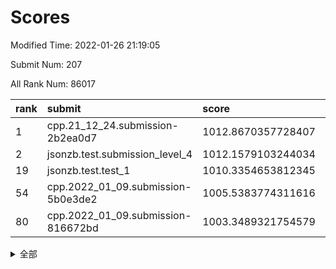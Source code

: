 # Scores

Modified Time: 2022-01-26 21:19:05

Submit Num: 207

All Rank Num: 86017

| rank |               submit               |       score        |       sigma        | pk_num |
| :--- | :--------------------------------- | :----------------- | :----------------- | :----- |
| 1    | cpp.21_12_24.submission-2b2ea0d7   | 1012.8670357728407 | 0.7951995308421289 | 1660   |
| 2    | jsonzb.test.submission_level_4     | 1012.1579103244034 | 0.8107465859969055 | 1662   |
| 19   | jsonzb.test.test_1                 | 1010.3354653812345 | 0.7639532414927482 | 1659   |
| 54   | cpp.2022_01_09.submission-5b0e3de2 | 1005.5383774311616 | 0.7137937199372456 | 1661   |
| 80   | cpp.2022_01_09.submission-816672bd | 1003.3489321754579 | 0.7225697349547723 | 1660   |


<details>
<summary>全部</summary>

| rank |                 submit                 |       score        |       sigma        | pk_num |
| :--- | :------------------------------------- | :----------------- | :----------------- | :----- |
| 1    | cpp.21_12_24.submission-2b2ea0d7       | 1012.8670357728407 | 0.7951995308421289 | 1660   |
| 2    | jsonzb.test.submission_level_4         | 1012.1579103244034 | 0.8107465859969055 | 1662   |
| 3    | gobigger.level_3.submission_level_3_32 | 1011.7940212972226 | 0.8043451938365471 | 1661   |
| 4    | gobigger.level_3.submission_level_3_10 | 1011.3571043325092 | 0.7554747659959532 | 1662   |
| 5    | gobigger.level_3.submission_level_3_40 | 1011.3060751537365 | 0.7983986284566627 | 1668   |
| 6    | gobigger.level_3.submission_level_3_22 | 1011.2487069809667 | 0.7522988879689156 | 1665   |
| 7    | gobigger.level_3.submission_level_3_7  | 1011.2040600770305 | 0.7816001387270983 | 1660   |
| 8    | gobigger.level_3.submission_level_3_43 | 1011.2039967299878 | 0.7769601064336402 | 1661   |
| 9    | gobigger.level_3.submission_level_3_16 | 1010.9292150499207 | 0.7795498550138105 | 1659   |
| 10   | gobigger.level_3.submission_level_3_46 | 1010.8429403090636 | 0.7655777420784121 | 1656   |
| 11   | gobigger.level_3.submission_level_3_42 | 1010.7791758139623 | 0.7633166937798022 | 1663   |
| 12   | gobigger.level_3.submission_level_3_2  | 1010.6786056231464 | 0.7833405646034125 | 1665   |
| 13   | gobigger.level_3.submission_level_3_20 | 1010.5698352058859 | 0.7752965424417518 | 1666   |
| 14   | gobigger.level_3.submission_level_3_41 | 1010.5494155650317 | 0.7762911995298755 | 1669   |
| 15   | gobigger.level_3.submission_level_3_0  | 1010.5030856627258 | 0.7673062092612666 | 1661   |
| 16   | gobigger.level_3.submission_level_3_24 | 1010.465103251617  | 0.7727529569916002 | 1666   |
| 17   | gobigger.level_3.submission_level_3_26 | 1010.4311037513478 | 0.7865738798620331 | 1654   |
| 18   | gobigger.level_3.submission_level_3_49 | 1010.4105171988998 | 0.756976474627529  | 1660   |
| 19   | jsonzb.test.test_1                     | 1010.3354653812345 | 0.7639532414927482 | 1659   |
| 20   | gobigger.level_3.submission_level_3_48 | 1010.2461609235709 | 0.7627312240963425 | 1660   |
| 21   | gobigger.level_3.submission_level_3_19 | 1010.2425617951283 | 0.761418842641759  | 1662   |
| 22   | gobigger.level_3.submission_level_3_13 | 1010.1571940436231 | 0.7591690602914787 | 1664   |
| 23   | gobigger.level_3.submission_level_3_3  | 1010.1403068518447 | 0.7585332171290717 | 1658   |
| 24   | gobigger.level_3.submission_level_3_31 | 1010.1045978971486 | 0.7733952462919327 | 1664   |
| 25   | gobigger.level_3.submission_level_3_14 | 1010.0949966319365 | 0.7572856919605179 | 1664   |
| 26   | gobigger.level_3.submission_level_3_23 | 1010.0576217805233 | 0.7662572467941524 | 1663   |
| 27   | gobigger.level_3.submission_level_3_38 | 1010.0276886306906 | 0.7408735387245873 | 1666   |
| 28   | gobigger.level_3.submission_level_3_5  | 1009.9790485718053 | 0.7672910030227069 | 1658   |
| 29   | gobigger.level_3.submission_level_3_34 | 1009.9631149784491 | 0.7448090757229642 | 1660   |
| 30   | gobigger.level_3.submission_level_3_47 | 1009.9479162761488 | 0.7453686709177626 | 1667   |
| 31   | gobigger.level_3.submission_level_3_29 | 1009.931626197367  | 0.7591446069007077 | 1665   |
| 32   | gobigger.level_3.submission_level_3_1  | 1009.8757302422683 | 0.7529058167672947 | 1665   |
| 33   | gobigger.level_3.submission_level_3_4  | 1009.7595021949504 | 0.7555179219724837 | 1661   |
| 34   | gobigger.level_3.submission_level_3_36 | 1009.7115853711304 | 0.7704279574734558 | 1659   |
| 35   | gobigger.level_3.submission_level_3_9  | 1009.6674393751344 | 0.7623893205631423 | 1666   |
| 36   | gobigger.level_3.submission_level_3_27 | 1009.636390854878  | 0.7589576610255916 | 1660   |
| 37   | gobigger.level_3.submission_level_3_15 | 1009.634288249342  | 0.7570181182431347 | 1665   |
| 38   | gobigger.level_3.submission_level_3_18 | 1009.5868554145597 | 0.7647914545599751 | 1669   |
| 39   | gobigger.level_3.submission_level_3_35 | 1009.5738592298638 | 0.7465872770588844 | 1664   |
| 40   | gobigger.level_3.submission_level_3_28 | 1009.4306579585499 | 0.7593458054216067 | 1665   |
| 41   | gobigger.level_3.submission_level_3_25 | 1009.4209469315301 | 0.7507021997494872 | 1663   |
| 42   | gobigger.level_3.submission_level_3_12 | 1009.359380636146  | 0.7543299037302749 | 1665   |
| 43   | gobigger.level_3.submission_level_3_11 | 1009.3093952343303 | 0.7474730084604535 | 1662   |
| 44   | gobigger.level_3.submission_level_3_17 | 1009.2964037936865 | 0.745997049386359  | 1663   |
| 45   | gobigger.level_3.submission_level_3_44 | 1009.2603421524093 | 0.7672407468342562 | 1661   |
| 46   | gobigger.level_3.submission_level_3_6  | 1009.2359944193905 | 0.7435601890860968 | 1660   |
| 47   | gobigger.level_3.submission_level_3_39 | 1009.2243052365916 | 0.7547616284740067 | 1664   |
| 48   | gobigger.level_3.submission_level_3_21 | 1009.2026782132467 | 0.746749222134129  | 1662   |
| 49   | gobigger.level_3.submission_level_3_8  | 1009.2007329304618 | 0.728024307582007  | 1661   |
| 50   | gobigger.level_3.submission_level_3_30 | 1009.1996873670287 | 0.7707472506288414 | 1657   |
| 51   | gobigger.level_3.submission_level_3_45 | 1009.0438887304632 | 0.7496308489398913 | 1663   |
| 52   | gobigger.level_3.submission_level_3_33 | 1008.4812145595516 | 0.7450104361858827 | 1663   |
| 53   | gobigger.level_3.submission_level_3_37 | 1008.1519021873999 | 0.7431898630326962 | 1661   |
| 54   | cpp.2022_01_09.submission-5b0e3de2     | 1005.5383774311616 | 0.7137937199372456 | 1661   |
| 55   | gobigger.level_1.submission_level_1_36 | 1005.4543280174507 | 0.7249176205985146 | 1659   |
| 56   | gobigger.level_1.submission_level_1_40 | 1004.9229526217706 | 0.7200540157758382 | 1661   |
| 57   | gobigger.level_1.submission_level_1_27 | 1004.4393171271058 | 0.7262669105436879 | 1658   |
| 58   | gobigger.level_1.submission_level_1_6  | 1004.4141501720967 | 0.7208404765827183 | 1662   |
| 59   | gobigger.level_1.submission_level_1_9  | 1004.2658032927884 | 0.7172999876395431 | 1662   |
| 60   | gobigger.level_1.submission_level_1_39 | 1004.2533637796498 | 0.7133405413650882 | 1662   |
| 61   | gobigger.level_1.submission_level_1_22 | 1004.1402150707818 | 0.7315065325948646 | 1663   |
| 62   | gobigger.level_1.submission_level_1_42 | 1003.9013255099277 | 0.6978642305838145 | 1663   |
| 63   | gobigger.level_1.submission_level_1_17 | 1003.854021709116  | 0.7109458184039464 | 1660   |
| 64   | gobigger.level_1.submission_level_1_25 | 1003.8486898132691 | 0.7256875291030696 | 1666   |
| 65   | gobigger.level_1.submission_level_1_46 | 1003.8246640137235 | 0.7204300910759106 | 1660   |
| 66   | gobigger.level_1.submission_level_1_23 | 1003.8214996145772 | 0.7064301320621946 | 1665   |
| 67   | gobigger.level_1.submission_level_1_29 | 1003.7755643816512 | 0.7131845513553772 | 1661   |
| 68   | gobigger.level_1.submission_level_1_13 | 1003.7522441606816 | 0.7175694369847193 | 1664   |
| 69   | gobigger.level_1.submission_level_1_7  | 1003.7042854722939 | 0.7220308441200217 | 1663   |
| 70   | gobigger.level_1.submission_level_1_20 | 1003.6679912504513 | 0.7234820898929046 | 1661   |
| 71   | gobigger.level_1.submission_level_1_32 | 1003.6369213025293 | 0.7248681494078403 | 1662   |
| 72   | gobigger.level_1.submission_level_1_35 | 1003.6203475737426 | 0.7172548832132097 | 1655   |
| 73   | gobigger.level_1.submission_level_1_24 | 1003.6146173906099 | 0.7158047332108993 | 1663   |
| 74   | gobigger.level_1.submission_level_1_16 | 1003.5353894483986 | 0.7232406088253215 | 1660   |
| 75   | gobigger.level_1.submission_level_1_47 | 1003.4691472747073 | 0.7226487601001172 | 1662   |
| 76   | gobigger.level_1.submission_level_1_14 | 1003.4507702757566 | 0.7284917054122545 | 1661   |
| 77   | gobigger.level_1.submission_level_1_41 | 1003.4302726564584 | 0.7229876629206161 | 1662   |
| 78   | gobigger.level_1.submission_level_1_0  | 1003.4025571014723 | 0.7254350984581628 | 1665   |
| 79   | gobigger.level_1.submission_level_1_26 | 1003.3928110240417 | 0.7121130320593833 | 1662   |
| 80   | cpp.2022_01_09.submission-816672bd     | 1003.3489321754579 | 0.7225697349547723 | 1660   |
| 81   | gobigger.level_1.submission_level_1_8  | 1003.3013934022513 | 0.7236576461905453 | 1661   |
| 82   | gobigger.level_1.submission_level_1_49 | 1003.2777040172792 | 0.7209735551377046 | 1663   |
| 83   | gobigger.level_1.submission_level_1_5  | 1003.2756806567575 | 0.7165696632901658 | 1659   |
| 84   | gobigger.level_1.submission_level_1_34 | 1003.1136050328668 | 0.7165247675035346 | 1664   |
| 85   | gobigger.level_1.submission_level_1_18 | 1003.109753131429  | 0.7184489632460782 | 1661   |
| 86   | gobigger.level_1.submission_level_1_19 | 1003.1085800631034 | 0.7126132037355281 | 1661   |
| 87   | gobigger.level_1.submission_level_1_38 | 1003.0996810492213 | 0.7323820553674972 | 1663   |
| 88   | gobigger.level_1.submission_level_1_44 | 1003.0366452777184 | 0.7160382980423285 | 1659   |
| 89   | gobigger.level_1.submission_level_1_45 | 1002.9078897913977 | 0.7202072670095254 | 1655   |
| 90   | gobigger.level_1.submission_level_1_1  | 1002.862802080179  | 0.7207946686399699 | 1663   |
| 91   | gobigger.level_1.submission_level_1_37 | 1002.8505221612871 | 0.7119864761392579 | 1661   |
| 92   | gobigger.level_1.submission_level_1_33 | 1002.8273368074271 | 0.7158021029189782 | 1662   |
| 93   | gobigger.level_1.submission_level_1_3  | 1002.8084306755883 | 0.7119571034813033 | 1664   |
| 94   | gobigger.level_1.submission_level_1_43 | 1002.791428482241  | 0.7105326901952456 | 1664   |
| 95   | gobigger.level_1.submission_level_1_4  | 1002.7834114255645 | 0.7168655165885964 | 1662   |
| 96   | gobigger.level_1.submission_level_1_12 | 1002.7201439938374 | 0.7113794794007687 | 1664   |
| 97   | gobigger.level_1.submission_level_1_30 | 1002.679980333167  | 0.7097072258933594 | 1660   |
| 98   | gobigger.level_1.submission_level_1_21 | 1002.6049469833162 | 0.7215531502228293 | 1665   |
| 99   | gobigger.level_1.submission_level_1_28 | 1002.5955121780513 | 0.7127727119167524 | 1667   |
| 100  | gobigger.level_1.submission_level_1_15 | 1002.5543932576751 | 0.7172629389043608 | 1664   |
| 101  | gobigger.level_1.submission_level_1_11 | 1002.375152123938  | 0.7102814357507575 | 1665   |
| 102  | gobigger.level_1.submission_level_1_31 | 1002.3301347990146 | 0.7189886735612379 | 1661   |
| 103  | gobigger.level_1.submission_level_1_2  | 1002.2711134286648 | 0.7238012978547006 | 1663   |
| 104  | gobigger.level_1.submission_level_1_10 | 1002.0450731467652 | 0.7220245166131983 | 1663   |
| 105  | gobigger.level_1.submission_level_1_48 | 1001.9919798381094 | 0.7102973405405394 | 1659   |
| 106  | gobigger.random.submission_random_36   | 997.6802248999386  | 0.7036396175676267 | 1663   |
| 107  | gobigger.random.submission_random_1    | 997.160572729938   | 0.720210378672125  | 1666   |
| 108  | gobigger.random.submission_random_5    | 997.1082060884738  | 0.6999324134063691 | 1656   |
| 109  | gobigger.random.submission_random_39   | 997.063051767186   | 0.7023934415399249 | 1661   |
| 110  | gobigger.random.submission_random_33   | 996.974801596465   | 0.7024217108124703 | 1665   |
| 111  | gobigger.random.submission_random_18   | 996.9541156785405  | 0.7053747699134815 | 1664   |
| 112  | gobigger.random.submission_random_14   | 996.8914821810135  | 0.7073109702297342 | 1665   |
| 113  | gobigger.random.submission_random_32   | 996.6775540057315  | 0.7105364180429125 | 1659   |
| 114  | gobigger.random.submission_random_21   | 996.5664039026259  | 0.7161483075522118 | 1662   |
| 115  | gobigger.random.submission_random_28   | 996.4503293419301  | 0.7177642232547594 | 1657   |
| 116  | gobigger.random.submission_random_23   | 996.4103274028744  | 0.7108079116023239 | 1662   |
| 117  | gobigger.random.submission_random_3    | 996.3851306168292  | 0.7119648166709049 | 1660   |
| 118  | gobigger.random.submission_random_2    | 996.3590023968093  | 0.7069095725426772 | 1663   |
| 119  | gobigger.random.submission_random_10   | 996.3256638857983  | 0.6994133704847862 | 1666   |
| 120  | gobigger.random.submission_random_30   | 996.1229238032323  | 0.7041413708086222 | 1659   |
| 121  | gobigger.random.submission_random_7    | 996.0834959069648  | 0.7219923684867277 | 1663   |
| 122  | gobigger.random.submission_random_19   | 996.0813848591824  | 0.7240533488954719 | 1662   |
| 123  | gobigger.random.submission_random_35   | 995.9763710861046  | 0.7069640750034927 | 1659   |
| 124  | gobigger.random.submission_random_34   | 995.9620594850915  | 0.7117377167040062 | 1660   |
| 125  | gobigger.random.submission_random_0    | 995.9150275795878  | 0.7099108042068164 | 1662   |
| 126  | gobigger.random.submission_random_17   | 995.9116625963358  | 0.7037377600703654 | 1663   |
| 127  | gobigger.random.submission_random_15   | 995.9103001385639  | 0.7196025713831838 | 1664   |
| 128  | gobigger.random.submission_random_11   | 995.8885704961239  | 0.7208503447600932 | 1669   |
| 129  | gobigger.random.submission_random_46   | 995.8883161782873  | 0.7054426339348501 | 1656   |
| 130  | gobigger.random.submission_random_6    | 995.8472796189634  | 0.7350006675810103 | 1661   |
| 131  | gobigger.random.submission_random_42   | 995.8212201455234  | 0.7185632428242337 | 1664   |
| 132  | gobigger.random.submission_random_22   | 995.7865371878484  | 0.710955402623406  | 1660   |
| 133  | gobigger.random.submission_random_25   | 995.7220130121302  | 0.7152799431176687 | 1663   |
| 134  | gobigger.random.submission_random_41   | 995.7176944083435  | 0.7166568048842742 | 1663   |
| 135  | gobigger.random.submission_random_12   | 995.7010244092703  | 0.7101284848665814 | 1671   |
| 136  | gobigger.random.submission_random_20   | 995.6723937685556  | 0.706614233893942  | 1665   |
| 137  | gobigger.random.submission_random_37   | 995.593496568265   | 0.7067457359374618 | 1659   |
| 138  | gobigger.random.submission_random_48   | 995.5611373371446  | 0.7121583342140805 | 1659   |
| 139  | gobigger.random.submission_random_29   | 995.5414287387005  | 0.7070115815726261 | 1664   |
| 140  | gobigger.random.submission_random_38   | 995.5399495335138  | 0.7113864868420278 | 1664   |
| 141  | gobigger.random.submission_random_4    | 995.5073984260424  | 0.7130229090498234 | 1663   |
| 142  | gobigger.random.submission_random_24   | 995.480466490398   | 0.7042602993686694 | 1661   |
| 143  | gobigger.random.submission_random_49   | 995.4790289489233  | 0.7021726930372791 | 1667   |
| 144  | gobigger.random.submission_random_13   | 995.4198246568261  | 0.715273034538091  | 1663   |
| 145  | gobigger.random.submission_random_16   | 995.3855337897974  | 0.7208286640918415 | 1664   |
| 146  | gobigger.random.submission_random_9    | 995.2566641381649  | 0.7160465756579008 | 1661   |
| 147  | gobigger.random.submission_random_27   | 995.1520131543114  | 0.7160726707681339 | 1661   |
| 148  | gobigger.random.submission_random_26   | 995.1279452173995  | 0.7152804029968369 | 1659   |
| 149  | gobigger.random.submission_random_40   | 995.034463503234   | 0.721634725542893  | 1662   |
| 150  | gobigger.random.submission_random_43   | 994.984879857021   | 0.7132011397781296 | 1666   |
| 151  | gobigger.random.submission_random_45   | 994.8865393523715  | 0.7055265158423025 | 1663   |
| 152  | gobigger.random.submission_random_8    | 994.8646335343709  | 0.707393119054663  | 1662   |
| 153  | gobigger.level_2.submission_level_2_25 | 994.8607315196599  | 0.7280890928219248 | 1663   |
| 154  | gobigger.random.submission_random_47   | 994.8155014280572  | 0.7220894906462038 | 1663   |
| 155  | gobigger.random.submission_random_31   | 994.7264477550619  | 0.7198845810932629 | 1659   |
| 156  | gobigger.random.submission_random_44   | 994.3363792309977  | 0.7120763684977685 | 1664   |
| 157  | gobigger.level_2.submission_level_2_39 | 994.0638370314006  | 0.7327229855110763 | 1665   |
| 158  | gobigger.level_2.submission_level_2_31 | 993.8888422491426  | 0.7249916326316963 | 1664   |
| 159  | gobigger.level_2.submission_level_2_3  | 993.6545170010746  | 0.7256925728531787 | 1660   |
| 160  | gobigger.level_2.submission_level_2_16 | 993.4462442107558  | 0.7344596596613678 | 1666   |
| 161  | gobigger.level_2.submission_level_2_15 | 993.366724812244   | 0.7197323045415576 | 1664   |
| 162  | gobigger.level_2.submission_level_2_34 | 993.2161473608581  | 0.74412092651611   | 1661   |
| 163  | gobigger.level_2.submission_level_2_17 | 993.0058324449352  | 0.7273612911949402 | 1667   |
| 164  | gobigger.level_2.submission_level_2_4  | 992.774400981334   | 0.7362558045806027 | 1660   |
| 165  | gobigger.level_2.submission_level_2_24 | 992.7574333642596  | 0.7424661958974428 | 1661   |
| 166  | gobigger.level_2.submission_level_2_35 | 992.7162184954806  | 0.7429838498117215 | 1659   |
| 167  | gobigger.level_2.submission_level_2_7  | 992.7070080530161  | 0.729494850710902  | 1663   |
| 168  | gobigger.level_2.submission_level_2_14 | 992.6914555849268  | 0.7470771648721929 | 1667   |
| 169  | gobigger.level_2.submission_level_2_46 | 992.6289267551804  | 0.7374204579539868 | 1660   |
| 170  | gobigger.level_2.submission_level_2_11 | 992.5696989393967  | 0.739416206583519  | 1660   |
| 171  | gobigger.level_2.submission_level_2_32 | 992.4107016391162  | 0.7355900157692039 | 1659   |
| 172  | gobigger.level_2.submission_level_2_5  | 992.3419671907387  | 0.7425206603437107 | 1655   |
| 173  | gobigger.level_2.submission_level_2_49 | 992.310506994478   | 0.7478511798301289 | 1660   |
| 174  | gobigger.level_2.submission_level_2_26 | 992.2666677444116  | 0.7463512988092786 | 1668   |
| 175  | gobigger.level_2.submission_level_2_19 | 992.2622553802502  | 0.7455145833711825 | 1659   |
| 176  | gobigger.level_2.submission_level_2_10 | 992.1240665827327  | 0.7532725870858661 | 1658   |
| 177  | gobigger.level_2.submission_level_2_13 | 992.119892935071   | 0.7524671895629568 | 1661   |
| 178  | gobigger.level_2.submission_level_2_40 | 992.0637757238305  | 0.7529270379531376 | 1659   |
| 179  | gobigger.level_2.submission_level_2_41 | 991.9692521825908  | 0.7463039384355188 | 1663   |
| 180  | gobigger.level_2.submission_level_2_43 | 991.7992779242627  | 0.7357300681194274 | 1660   |
| 181  | gobigger.level_2.submission_level_2_48 | 991.7971793600208  | 0.7354012518011549 | 1662   |
| 182  | gobigger.level_2.submission_level_2_29 | 991.7874315290279  | 0.742767759337053  | 1665   |
| 183  | gobigger.level_2.submission_level_2_1  | 991.7599106156144  | 0.7405836864481617 | 1662   |
| 184  | gobigger.level_2.submission_level_2_22 | 991.6980974539944  | 0.7585310558859935 | 1664   |
| 185  | gobigger.level_2.submission_level_2_33 | 991.6612163710308  | 0.7450060036942203 | 1665   |
| 186  | gobigger.level_2.submission_level_2_9  | 991.6295455751045  | 0.7466735993915533 | 1659   |
| 187  | gobigger.level_2.submission_level_2_2  | 991.6228133122805  | 0.745116983580089  | 1660   |
| 188  | gobigger.level_2.submission_level_2_42 | 991.5109505733458  | 0.7551393429042181 | 1666   |
| 189  | gobigger.level_2.submission_level_2_38 | 991.3421262352713  | 0.7360802701302707 | 1663   |
| 190  | gobigger.level_2.submission_level_2_36 | 991.2112009077224  | 0.7719775083650408 | 1660   |
| 191  | gobigger.level_2.submission_level_2_20 | 991.1771522225444  | 0.7515175650277437 | 1658   |
| 192  | gobigger.level_2.submission_level_2_8  | 991.0558113835062  | 0.7557856029373559 | 1664   |
| 193  | gobigger.level_2.submission_level_2_23 | 991.0344749428589  | 0.7573804622159857 | 1670   |
| 194  | gobigger.level_2.submission_level_2_6  | 990.8639979014752  | 0.7671077262323598 | 1659   |
| 195  | gobigger.level_2.submission_level_2_0  | 990.8454615433366  | 0.7639835114476435 | 1666   |
| 196  | gobigger.level_2.submission_level_2_37 | 990.8447142642842  | 0.7461188285435697 | 1664   |
| 197  | gobigger.level_2.submission_level_2_18 | 990.8273511302026  | 0.7480923380081688 | 1660   |
| 198  | gobigger.level_2.submission_level_2_12 | 990.6740888671671  | 0.7623113727630371 | 1662   |
| 199  | gobigger.level_2.submission_level_2_28 | 990.6460179558294  | 0.7635191619449937 | 1660   |
| 200  | gobigger.level_2.submission_level_2_27 | 990.6373258269653  | 0.7640121467861101 | 1665   |
| 201  | gobigger.level_2.submission_level_2_44 | 990.4874820621297  | 0.7771059729955496 | 1662   |
| 202  | gobigger.level_2.submission_level_2_30 | 990.4281868068942  | 0.7464642390384492 | 1663   |
| 203  | gobigger.level_2.submission_level_2_21 | 990.0151125923679  | 0.7608894622467588 | 1657   |
| 204  | gobigger.level_2.submission_level_2_45 | 989.9848433585718  | 0.7633658688220696 | 1664   |
| 205  | gobigger.level_2.submission_level_2_47 | 989.7825279633639  | 0.7854653507583181 | 1668   |
| 206  | gobigger.none.submission_none_0        | 977.842880381344   | 1.333079363380805  | 1662   |
| 207  | gobigger.none.submission_none_1        | 975.3012395757363  | 1.5662951098036837 | 1659   |

</details>